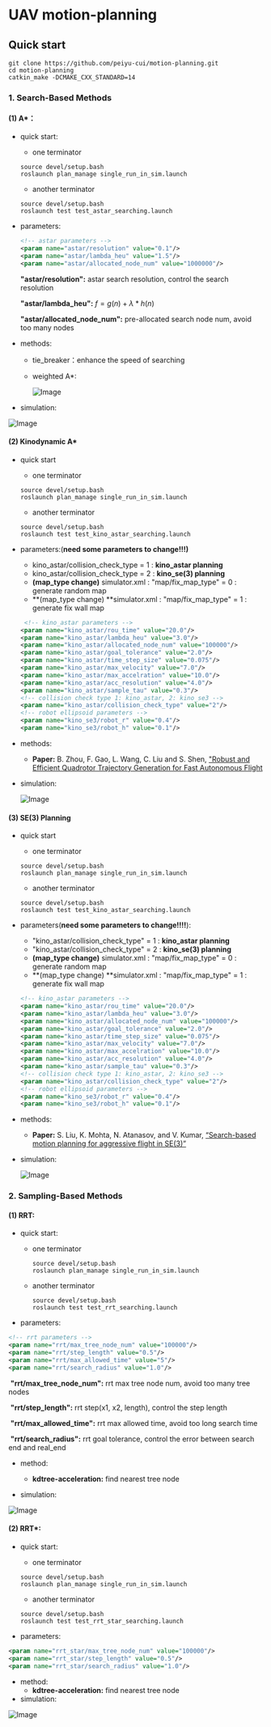 # UAV motion-planning

## Quick start

```shell
git clone https://github.com/peiyu-cui/motion-planning.git
cd motion-planning
catkin_make -DCMAKE_CXX_STANDARD=14
```

### 1. Search-Based Methods

#### (1) A*：

* quick start:

  * one terminator

  ```shell
  source devel/setup.bash
  roslaunch plan_manage single_run_in_sim.launch
  ```

  * another terminator

  ```shell
  source devel/setup.bash
  roslaunch test test_astar_searching.launch
  ```

* parameters:

  ```xml
  <!-- astar parameters -->
  <param name="astar/resolution" value="0.1"/>
  <param name="astar/lambda_heu" value="1.5"/>
  <param name="astar/allocated_node_num" value="1000000"/>
  ```

  **"astar/resolution":**     astar search resolution, control the search resolution

  **"astar/lambda_heu":**     $f = g(n) + \lambda * h(n)$

  **"astar/allocated_node_num":**  pre-allocated search node num, avoid too many nodes

* methods:

  * tie_breaker：enhance the speed of searching

  * weighted A*: 
    
    ![Image](https://github.com/peiyu-cui/motion-planning/blob/main/pic/equation1.png?raw=true)

* simulation:

![Image](https://github.com/peiyu-cui/motion-planning/blob/main/pic/astar.gif?raw=true)

#### (2) Kinodynamic A*

* quick start

  * one terminator

  ```shell
  source devel/setup.bash
  roslaunch plan_manage single_run_in_sim.launch
  ```

  * another terminator

  ```shell
  source devel/setup.bash
  roslaunch test test_kino_astar_searching.launch
  ```

* parameters:(**need some parameters to change!!!)**

  * kino_astar/collision_check_type = 1 : **kino_astar planning**
  * kino_astar/collision_check_type = 2 : **kino_se(3) planning**
  * **(map_type change)** simulator.xml : "map/fix_map_type" = 0 : generate random map
  * **(map_type change) **simulator.xml : "map/fix_map_type" = 1 : generate fix wall map

  ```xml
   <!-- kino_astar parameters -->
  <param name="kino_astar/rou_time" value="20.0"/>
  <param name="kino_astar/lambda_heu" value="3.0"/>
  <param name="kino_astar/allocated_node_num" value="100000"/>
  <param name="kino_astar/goal_tolerance" value="2.0"/>
  <param name="kino_astar/time_step_size" value="0.075"/>
  <param name="kino_astar/max_velocity" value="7.0"/>
  <param name="kino_astar/max_accelration" value="10.0"/>
  <param name="kino_astar/acc_resolution" value="4.0"/>
  <param name="kino_astar/sample_tau" value="0.3"/>
  <!-- collision check type 1: kino_astar, 2: kino_se3 -->
  <param name="kino_astar/collision_check_type" value="2"/>
  <!-- robot ellipsoid parameters -->
  <param name="kino_se3/robot_r" value="0.4"/>
  <param name="kino_se3/robot_h" value="0.1"/>
  ```

* methods:

  * **Paper:** B. Zhou, F. Gao, L. Wang, C. Liu and S. Shen, ["Robust and Efficient Quadrotor Trajectory Generation for Fast Autonomous Flight](https://arxiv.org/pdf/1907.01531)   

* simulation:

  ![Image](https://github.com/peiyu-cui/motion-planning/blob/main/pic/kino_astar.gif?raw=true)

#### (3) SE(3) Planning

* quick start

  * one terminator

  ```shell
  source devel/setup.bash
  roslaunch plan_manage single_run_in_sim.launch
  ```

  * another terminator

  ```shell
  source devel/setup.bash
  roslaunch test test_kino_astar_searching.launch
  ```

* parameters(**need some parameters to change!!!!**):

  * "kino_astar/collision_check_type" = 1 : **kino_astar planning**
  * "kino_astar/collision_check_type" = 2 : **kino_se(3) planning**
  * **(map_type change)** simulator.xml : "map/fix_map_type" = 0 : generate random map
  * **(map_type change) **simulator.xml : "map/fix_map_type" = 1 : generate fix wall map

  ```xml
  <!-- kino_astar parameters -->
  <param name="kino_astar/rou_time" value="20.0"/>
  <param name="kino_astar/lambda_heu" value="3.0"/>
  <param name="kino_astar/allocated_node_num" value="100000"/>
  <param name="kino_astar/goal_tolerance" value="2.0"/>
  <param name="kino_astar/time_step_size" value="0.075"/>
  <param name="kino_astar/max_velocity" value="7.0"/>
  <param name="kino_astar/max_accelration" value="10.0"/>
  <param name="kino_astar/acc_resolution" value="4.0"/>
  <param name="kino_astar/sample_tau" value="0.3"/>
  <!-- collision check type 1: kino_astar, 2: kino_se3 -->
  <param name="kino_astar/collision_check_type" value="2"/>
  <!-- robot ellipsoid parameters -->
  <param name="kino_se3/robot_r" value="0.4"/>
  <param name="kino_se3/robot_h" value="0.1"/>
  ```

* methods:

  * **Paper:** S. Liu, K. Mohta, N. Atanasov, and V. Kumar, [“Search-based motion planning for aggressive flight in SE(3)”](https://arxiv.org/pdf/1710.02748)

* simulation:

  ![Image](https://github.com/peiyu-cui/motion-planning/blob/main/pic/kino_se3.gif?raw=true)

### 2. Sampling-Based Methods

#### (1) RRT:

* quick start:

  * one terminator

    ```shell
    source devel/setup.bash
    roslaunch plan_manage single_run_in_sim.launch
    ```

  * another terminator

    ```shell
    source devel/setup.bash
    roslaunch test test_rrt_searching.launch
    ```

* parameters:

```xml
<!-- rrt parameters -->
<param name="rrt/max_tree_node_num" value="100000"/>
<param name="rrt/step_length" value="0.5"/>
<param name="rrt/max_allowed_time" value="5"/>
<param name="rrt/search_radius" value="1.0"/>
```

​    **"rrt/max_tree_node_num":** rrt max tree node num, avoid too many tree nodes

​	**"rrt/step_length":** rrt step(x1, x2, length), control the step length

​	**"rrt/max_allowed_time":** rrt max allowed time, avoid too long search time

​	**"rrt/search_radius":** rrt goal tolerance, control the error between search end and real_end

* method:
  * **kdtree-acceleration:** find nearest tree node

* simulation:

![Image](https://github.com/peiyu-cui/motion-planning/blob/main/pic/rrt.gif?raw=true)



#### (2) RRT*:

* quick start:

  * one terminator

  ```shell
  source devel/setup.bash
  roslaunch plan_manage single_run_in_sim.launch
  ```

  * another terminator

  ```shell
  source devel/setup.bash
  roslaunch test test_rrt_star_searching.launch
  ```

* parameters:

```xml
<param name="rrt_star/max_tree_node_num" value="100000"/>
<param name="rrt_star/step_length" value="0.5"/>
<param name="rrt_star/search_radius" value="1.0"/>
```

* method:
  * **kdtree-acceleration:** find nearest tree node
* simulation:

![Image](https://github.com/peiyu-cui/motion-planning/blob/main/pic/rrt_star.gif?raw=true)



